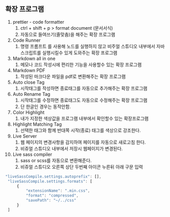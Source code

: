 ## 확장 프로그램

1. prettier - code formatter
   1. ctrl + shift + p > format document (문서서식)
   2. 자동으로 들여쓰기(줄맞춤)을 해주는 확장 프로그램
2. Code Runner
   1. 명령 프롬프트 를 사용해 노드를 실행하지 않고 비주얼 스튜디오 내부에서 자바스크립트를 실행시킬수 있게 도와주는 확장 프로그램  
3. Markdown all in one
   1. 메모나 코드 작성시에 편리한 기능을 사용할수 있는 확장 프로그램
4. Markdown PDF
   1. 작성된 마크다운 파일을 pdf로 변환해주는 확장 프로그램
5. Auto close Tag
   1. 시작태그를 작성하면 종료태그를 자동으로 추가해주는 확장 프로그램
6. Auto Rename Tag
   1. 시작태그를 수정하면 종료태그도 자동으로 수정해주는 확장 프로그램
   2. 단 한글인 경우는 동작안함.
7. Color Highlight
   1. 내가 지정한 색상값을 프로그램 내부에서 확인할수 있는 확장프로그램
8. Highlight Matching Tag
   1. 선택한 태그와 함께 반대쪽 시작(종료) 태그를 색상으로 강조한다.
9. Live Server
   1.  웹 페이지의 변경사항을 감지하여 페이지를 자동으로 새로고침 한다.
   2.  비쥬얼 스튜디오 내부에서 저장시 웹페이지가 변경된다.
10. Live sass compiler
    1.  sass or scss를 자동으로 변환해준다.
    2. 비쥬얼 스튜디오 오른쪽 상단 두번째 아이콘 누른뒤 아래 구문 입력
   ```js
   "liveSassCompile.settings.autoprefix": [],
    "liveSassCompile.settings.formats": [
        {
            "extensionName": ".min.css",
            "format": "compressed",
            "savePath": "~/../css"
        }
    ]
   ```
